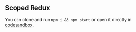 ## Scoped Redux

You can clone and run `npm i && npm start` or open it directly in [codesandbox](https://codesandbox.io/s/github/kof/feature-driven-architecture/tree/master/demos/scoped-redux).
